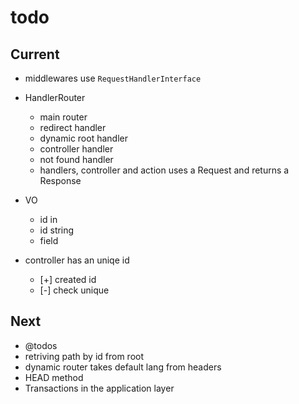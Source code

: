 # todo

## Current

- middlewares use `RequestHandlerInterface`

- HandlerRouter
  - main router
  - redirect handler
  - dynamic root handler
  - controller handler
  - not found handler
  - handlers, controller and action uses a Request and returns a Response

- VO
  - id in
  - id string
  - field

- controller has an uniqe id
  - [+] created id
  - [-] check unique

## Next

- @todos
- retriving path by id from root
- dynamic router takes default lang from headers  
- HEAD method
- Transactions in the application layer
